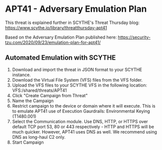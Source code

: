 # APT41 - Adversary Emulation Plan

This threat is explained further in SCYTHE's Threat Thursday blog: https://www.scythe.io/library/threatthursday-apt41

Based on the Adversary Emulation Plan published here: https://security-tzu.com/2020/09/23/emulation-plan-for-apt41/

## Automated Emulation with SCYTHE
1. Download and import the threat in JSON format to your SCYTHE instance.
2. Download the Virtual File System (VFS) files from the VFS folder.
3. Upload the VFS files to your SCYTHE VFS in the following location: VFS:/shared/threats/APT41
4. Click "Create Campaign from Threat"
5. Name the Campaign
6. Restrict campaign to the device or domain where it will execute. This is to emulate APT41 use of Execution Gaurdrails: Environmental Keying (T1480.001)
7. Select the Communication module. Use DNS, HTTP, or HTTPS over default TCP port 53, 80 or 443 respectively - HTTP and HTTPS will be much quicker. However, APT41 uses DNS as well. We recommend using DNS as long-haul C2 only.
8. Start Campaign
